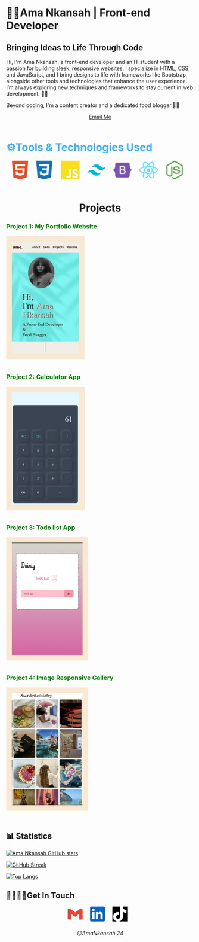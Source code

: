 <h1> 👩‍💻Ama Nkansah | Front-end Developer</h1> 
<h2>Bringing Ideas to Life Through Code</h2>

<p>Hi, I'm Ama Nkansah, a front-end developer and an IT student with a passion for building sleek, responsive websites. I specialize in HTML, CSS, and JavaScript, and I bring designs to life with frameworks like Bootstrap, alongside other tools and technologies that enhance the user experience. I’m always exploring new techniques and frameworks to stay current in web development. 👩‍💻</p>

<p>Beyond coding, I'm a content creator and a dedicated food blogger.🥗🎥 </p>

<div align ="center">
<a href="mailto:amankansahstate@gmail.com">Email Me</a>
</div>
<br/>

<h1 style="color:#44aefb"> ⚙️Tools & Technologies Used</h1>

<div style="display:flex; justify-content:center; gap:5px; align-items:center;">
<a href=https://developer.mozilla.org/en-US/docs/Web/HTML target="_blank" rel="noreferrer">
<img height="50px"  alt="html svg"  style="padding-right:10px;" src="./img/html5-color.svg">
</a>

<a href=https://www.w3schools.com/Css/ target="_blank" rel="noreferrer">
<img height="50px"  alt="css svg" style="padding-right:15px;" src="./img/css3-color.svg">
</a>

<a href=https://developer.mozilla.org/en-US/docs/Web/JavaScript target="_blank" rel="noreferrer">
<img height="50px"  alt="js svg" style="padding-right:15px;" src="./img/javascript-color.svg">
</a>

<a href=https://tailwindcss.com/ target="_blank" rel="noreferrer">
<img height="50px"  alt="tailwind svg" style="padding-right:15px;" src="./img/tailwindcss-color.svg">
</a>

<a href=thttps://getbootstrap.com/docs/5.0/getting-started/introduction/ target="_blank" rel="noreferrer">
<img height="50px"  alt="bootstrap svg" style="padding-right:15px;" src="./img/bootstrap-color.svg">
</a>

<a href=https://react.dev/ target="_blank" rel="noreferrer">
<img height="50px"  alt="react svg"  style="padding-right:15px;" src="./img/react-color.svg">
</a>

<a href=https://nodejs.org/en target="_blank" rel="noreferrer">
<img height="50px"  alt="node.js svg" style="padding-right:15px;" src="./img/nodedotjs-color.svg">
</a>
</div>

<br/>
<h1 align="center">Projects</h1>


<h3>
<a href="https://ama-nkansah.github.io/GO2COD_WD_05/" target="_blank" style="text-decoration:none; color:green;">Project 1: My Portfolio Website</a>
</h3>
<img src="./img/my portfolio img.png" height="300px" style="border:15px solid  #F9E8D2; margin-bottom:10px;">

<h3>
<a href="https://ama-nkansah.github.io/GO2COD_WD_03/" target="_blank" style="text-decoration:none; color:green;">Project 2: Calculator App</a>
</h3>
<img src="./img/calculator img.png" height="300px" style="border:15px solid #F9E8D2; margin-bottom:10px;">

<h3>
<a href="https://ama-nkansah.github.io/GO2COD_WD_01/" target="_blank" style="text-decoration:none; color:green;">
Project 3: Todo list App</a>
</h3>
<img src="./img/todolist img.png"  width="190px" height="300px" style="border:15px solid #F9E8D2; margin-bottom:10px;">

<h3>
<a href="https://ama-nkansah.github.io/GO2COD_WD_04/" target="_blank" style="text-decoration:none; color:green;">Project 4: Image Responsive Gallery</a>
</h3>
<img src="./img/image gallery img.png" height="300px"  width="190px" style="border:15px solid #F9E8D2; margin-bottom:20px;">
</div>


<h2>📊 Statistics</h2>

[![Ama Nkansah GitHub stats](https://github-readme-stats.vercel.app/api?username=Ama-Nkansah)](https://github.com/Ama-Nkansah)

[![GitHub Streak](https://streak-stats.demolab.com/?user=Ama-Nkansah)](https://git.io/streak-stats)

[![Top Langs](https://github-readme-stats.vercel.app/api/top-langs/?username=Ama-Nkansah)](https://github.com/Ama-Nkansah)

<h2>🫱🏾‍🫲🏾Get In Touch</h2>

<div style="display:flex; justify-content:center; gap:5px; align-items:center;">
<a href="mailto:amankansahstate@gmail.com" target="_blank" rel="noreferrer">
<img height="40px"  alt="mail svg"  style="padding-right:15px;" src="./img/gmail-color.svg">
</a>

<a href="https://www.linkedin.com/in/ama-nkansah-akuoko/" target="_blank" rel="noreferrer">
<img height="40px"  alt="linkedin svg"  style="padding-right:15px;" src="./img/linkedin-color.svg">
</a>

<a href="http://www.tiktok.com/@yendidiwithama" target="_blank" rel="noreferrer">
<img height="40px"  src="./img/tiktok-color.svg" style="filter: invert(1) brightness(2); padding-right:15px;" alt="TikTok Icon">
</a>
</div>

<h6 align="center">@AmaNkansah 24</h6>

